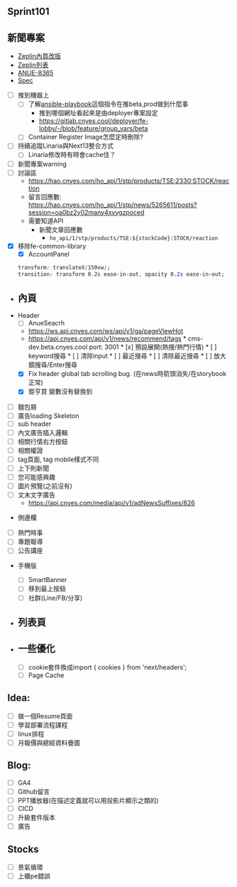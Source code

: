## Sprint101

## 新聞專案
* [Zeplin內頁改版](https://app.zeplin.io/project/576287bda89e8aa7045cfba5/screen/64ad0cdf411565216532362a)
* [Zeplin列表](https://app.zeplin.io/project/576287bda89e8aa7045cfba5/screen/64bf3d5ab80488509d649a7e)
* [ANUE-8365](https://cnyesrd.atlassian.net/browse/ANUE-8365)
* [Spec](https://cnyesrd.atlassian.net/wiki/spaces/PS/pages/2153709569)
* [ ] 推到機器上
	* [ ] 了解[ansible-playbook](https://gitlab.cnyes.cool/deployer/ansible-docker/-/blob/2.7.8.0/update.sh)這個指令在推beta,prod做到什麼事
		* 推到哪個網址看起來是由deployer專案設定
		* https://gitlab.cnyes.cool/deployer/fe-lobby/-/blob/feature/group_vars/beta
	* [ ] Container Register Image怎麼定時刪除?
* [ ] 持續追蹤Linaria與Next13整合方式
	* [ ] Linaria修改時有時會cache住？
* [ ] 新聞專案warning
* [ ] 討論區
	* https://hao.cnyes.com/ho_api/1/stp/products/TSE:2330:STOCK/reaction
	 * 留言回應數: https://hao.cnyes.com/ho_api/1/stp/news/5265611/posts?session=oa0bz2y02many4xvygzpoced
	 * 需要知道API
		 * 新聞文章回應數
			 * `ho_api/1/stp/products/TSE:${stockCode}:STOCK/reaction`
* [x] 移除fe-common-library
	* [x] AccountPanel
	```css
	transform: translateX(150vw);
	transition: transform 0.2s ease-in-out, opacity 0.2s ease-in-out;
	```

* ## 內頁
* Header
	* [ ] AnueSeacrh
	 * https://ws.api.cnyes.com/ws/api/v1/ga/pageViewHot
	 * https://api.cnyes.com/api/v1/news/recommend/tags
	  * cms-dev.beta.cnyes.cool port: 3001
	  * [x] 預設展開(熱搜/熱門行情)
	  * [ ] keyword搜尋
	  * [ ] 清除input
	  * [ ] 最近搜尋
	  * [ ] 清除最近搜尋
	  * [ ] 放大鏡搜尋/Enter搜尋
	* [x] Fix header global tab scrolling bug. (在news時箭頭消失/在storybook正常)
	* [x] 鉅亨買 變數沒有替換到
* [ ] 麵包屑
* [ ] 廣告loading Skeleton
* [ ] sub header
* [ ] 內文廣告插入邏輯
* [ ] 相關行情右方按鈕
* [ ] 相關權證
* [ ] tag頁面, tag mobile樣式不同
* [ ] 上下則新聞
* [ ] 您可能感興趣
* [ ] 圖片預覽(之前沒有)
* [ ] 文末文字廣告
	* https://api.cnyes.com/media/api/v1/adNewsSuffixes/826
* 側邊欄
* [ ] 熱門時事
* [ ] 專題報導
* [ ] 公告講座
* 手機版
	* [ ] SmartBanner
	* [ ] 移到最上按鈕
	* [ ] 社群(Line/FB/分享)
		
* ## 列表頁

* ## 一些優化
	* [ ] cookie套件換成import { cookies } from 'next/headers';
	* [ ] Page Cache

## Idea:
* [ ] 做一個Resume頁面
* [ ] 學習部署流程課程
* [ ] linux排程
* [ ] 月報價與總經資料疊圖

## Blog: 
* [ ] GA4
* [ ] Github留言
* [ ] PPT播放器(在描述定義就可以用投影片顯示之類的)
* [ ] CICD
* [ ] 升級套件版本
* [ ] 廣告

## Stocks
* [ ] 景氣循環
* [ ] 上櫃pe錯誤